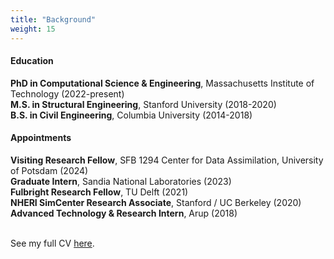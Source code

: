 ```yaml
---
title: "Background"
weight: 15
---
```



#### Education

**PhD in Computational Science & Engineering**, Massachusetts Institute of Technology (2022-present)  
**M.S. in Structural Engineering**, Stanford University (2018-2020)  
**B.S. in Civil Engineering**, Columbia University (2014-2018)

#### Appointments

**Visiting Research Fellow**, SFB 1294 Center for Data Assimilation, University of Potsdam (2024)  
**Graduate Intern**, Sandia National Laboratories (2023)  
**Fulbright Research Fellow**, TU Delft (2021)  
**NHERI SimCenter Research Associate**, Stanford / UC Berkeley (2020)  
**Advanced Technology & Research Intern**, Arup (2018)  

\
See my full CV [here](https://www.dropbox.com/s/7k0tuuge9fvbrsj/zou_joanna_cv.pdf?dl=0).